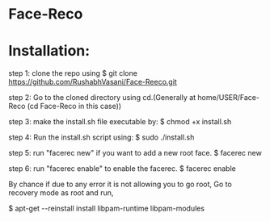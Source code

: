 # Face-Reco

# Installation:
step 1: clone the repo using 
$ git clone https://github.com/RushabhVasani/Face-Reeco.git

step 2: Go to the cloned directory using cd.(Generally at home/USER/Face-Reco (cd Face-Reco in this case))

step 3: make the install.sh file executable by:
$ chmod +x install.sh

step 4: Run the install.sh script using:
$ sudo ./install.sh

step 5: run "facerec new" if you want to add a new root face.
$ facerec new

step 6: run "facerec enable" to enable the facerec.
$ facerec enable

By chance if due to any error it is not allowing you to go root,
Go to recovery mode as root and run,

$ apt-get --reinstall install libpam-runtime libpam-modules
